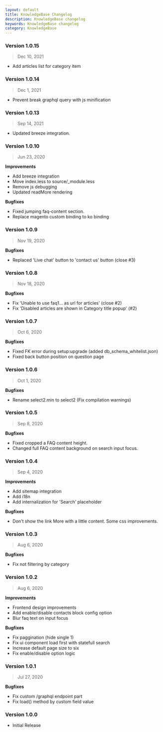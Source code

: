 ```yaml
---
layout: default
title: KnowledgeBase Changelog
description: KnowledgeBase changelog
keywords: KnowledgeBase changelog
category: KnowledgeBase
---
```


### Version 1.0.15

> Dec 10, 2021

 - Add articles list for category item

### Version 1.0.14

> Dec 1, 2021

 - Prevent break graphql query with js minification

### Version 1.0.13

> Sep 14, 2021

 - Updated breeze integration.

### Version 1.0.10

> Jun 23, 2020

**Improvements**
 - Add breeze integration
 - Move index.less to source/_module.less
 - Remove js debugging
 - Updated readMore rendering

**Bugfixes**
 - Fixed jumping faq-content section.
 - Replace magento custom binding to ko binding

### Version 1.0.9

> Nov 19, 2020

**Bugfixes**
 - Replaced 'Live chat' button to 'contact us' button (close #3)

### Version 1.0.8

> Nov 18, 2020

**Bugfixes**
 - Fix 'Unable to use faq1... as url for articles' (close #2)
 - Fix 'Disabled articles are shown in Category title popup' (#2)

### Version 1.0.7

> Oct 6, 2020

**Bugfixes**
 - Fixed FK error during setup:upgrade (added db_schema_whitelist.json)
 - Fixed back button position on question page

### Version 1.0.6

> Oct 1, 2020

**Bugfixes**
 - Rename select2.min to select2 (Fix compilation warnings)

### Version 1.0.5

> Sep 8, 2020

**Bugfixes**
 - Fixed cropped a FAQ content height.
 - Changed full FAQ content background on search input focus.

### Version 1.0.4

> Sep 4, 2020

**Improvements**
 - Add sitemap integration
 - Add i18n
 - Add internalization for 'Search' placeholder

**Bugfixes**
 - Don't show the link More with a little content. Some css improvements.

### Version 1.0.3

> Aug 6, 2020

**Bugfixes**
 - Fix not filtering by category


### Version 1.0.2

> Aug 6, 2020

**Improvements**
 - Frontend design improvements
 - Add enable/disable contacts block config option
 - Blur faq text on input focus

**Bugfixes**
 - Fix paggination (hide single 1)
 - Fix ui component load first with statefull search
 - Increase default page size to six
 - Fix enable/disable option logic

### Version 1.0.1

> Jul 27, 2020

**Bugfixes**
 - Fix custom /graphql endpoint part
 - Fix load() method by custom field value

### Version 1.0.0

 -  Initial Release

